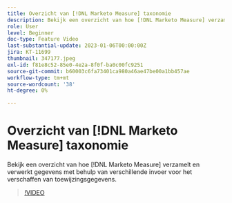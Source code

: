 ```yaml
---
title: Overzicht van [!DNL Marketo Measure] taxonomie
description: Bekijk een overzicht van hoe [!DNL Marketo Measure] verzamelt en verwerkt gegevens met behulp van verschillende invoer voor het verschaffen van toewijzingsgegevens.
role: User
level: Beginner
doc-type: Feature Video
last-substantial-update: 2023-01-06T00:00:00Z
jira: KT-11699
thumbnail: 347177.jpeg
exl-id: f81e8c52-85e0-4e2a-8f0f-ba0c00fc9251
source-git-commit: b60003c6fa73401ca980a46ae47be00a1bb457ae
workflow-type: tm+mt
source-wordcount: '38'
ht-degree: 0%

---
```


# Overzicht van [!DNL Marketo Measure] taxonomie

Bekijk een overzicht van hoe [!DNL Marketo Measure] verzamelt en verwerkt gegevens met behulp van verschillende invoer voor het verschaffen van toewijzingsgegevens.

>[!VIDEO](https://video.tv.adobe.com/v/347177/?quality=12&learn=on)
